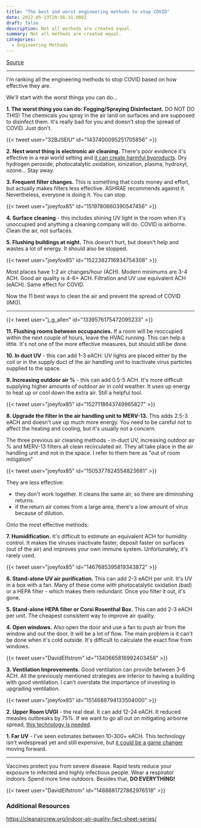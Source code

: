 ```yaml
---
title: "The best and worst engineering methods to stop COVID"
date: 2022-05-23T20:56:31.000Z
draft: false
description: Not all methods are created equal.
summary: Not all methods are created equal.
categories:
  - Engineering Methods
---
```

[Source](https://twitter.com/joeyfox85/status/1528842332451360768)

---

I'm ranking all the engineering methods to stop COVID based on how effective they are.

We'll start with the worst things you can do...

**1. The worst thing you can do: Fogging/Spraying Disinfectant.** DO NOT DO THIS! The chemicals you spray in the air land on surfaces and are supposed to disinfect them. It's really bad for you and doesn't stop the spread of COVID. Just don't.

{{< tweet user="32BJSEIU" id="1437400095251705856" >}}

**2. Next worst thing is electronic air cleaning.** There's poor evidence it's effective in a real world setting and [it can create harmful byproducts](https://medium.com/open-letter-to-address-the-use-of-electronic-air/no-to-ionizers-plasma-uvpco-bc1570b2fb9b). Dry hydrogen peroxide, photocatalytic oxidation, ionization, plasma, hydroxyl, ozone... Stay away. 

**3. Frequent filter changes.** This is something that costs money and effort, but actually makes filters less effective. ASHRAE recommends against it. Nevertheless, everyone is doing it. You can stop.

{{< tweet user="joeyfox85" id="1519780660390547456" >}}

**4. Surface cleaning** - this includes shining UV light in the room when it's unoccupied and anything a cleaning company will do. COVID is airborne. Clean the air, not surfaces.

**5. Flushing buildings at night.** This doesn't hurt, but doesn't help and wastes a lot of energy. It should also be stopped.

{{< tweet user="joeyfox85" id="1522382716934754308" >}}

Most places have 1-2 air changes/hour (ACH). Modern minimums are 3-4 ACH. Good air quality is 4-6+ ACH. Filtration and UV use equivalent ACH (eACH). Same effect for COVID.

Now the 11 best ways to clean the air and prevent the spread of COVID (IMO).

---

{{< tweet user="j_g_allen" id="1339576175472095233" >}}

**11. Flushing rooms between occupancies.** If a room will be reoccupied within the next couple of hours, leave the HVAC running. This can help a little. It's not one of the more effective measures, but should still be done.

**10. In duct UV** - this can add 1-3 eACH. UV lights are placed either by the coil or in the supply duct of the air handling unit to inactivate virus particles supplied to the space.

**9. Increasing outdoor air %** - this can add 0.5-5 ACH. It's more difficult supplying higher amounts of outdoor air in cold weather. It uses up energy to heat up or cool down the extra air. Still a helpful tool.

{{< tweet user="joeyfox85" id="1527118643749965827" >}}

**8. Upgrade the filter in the air handling unit to MERV-13.** This adds 2.5-3 eACH and doesn't use up much more energy. You need to be careful not to affect the heating and cooling, but it's usually not a concern.

The three previous air cleaning methods - in-duct UV, increasing outdoor air % and MERV-13 filters all clean recirculated air. They all take place in the air handling unit and not in the space. I refer to them here as "out of room mitigation"

{{< tweet user="joeyfox85" id="1505377824554823681" >}}

They are less effective:
- they don't work together. It cleans the same air, so there are diminishing returns.
- if the return air comes from a large area, there's a low amount of virus because of dilution.

Onto the most effective methods:

**7. Humidification.** It's difficult to estimate an equivalent ACH for humidity control. It makes the viruses inactivate faster, deposit faster on surfaces (out of the air) and improves your own immune system. Unfortunately, it's rarely used.

{{< tweet user="joeyfox85" id="1467685395819343872" >}}

**6. Stand-alone UV air purification.** This can add 2-3 eACH per unit. It's UV in a box with a fan. Many of these come with photocatalytic oxidation (bad) or a HEPA filter - which makes them redundant. Once you filter it out, it's gone.

**5. Stand-alone HEPA filter or Corsi Rosenthal Box.** This can add 2-3 eACH per unit. The cheapest consistent way to improve air quality. 

**4. Open windows.** Also open the door and use a fan to push air from the window and out the door. It will be a lot of flow. The main problem is it can't be done when it's cold outside. It's difficult to calculate the exact flow from windows.

{{< tweet user="DavidElfstrom" id="1340665816992403458" >}}

**3. Ventilation Improvements.** Good ventilation can provide between 3-6 ACH. All the previously mentioned strategies are inferior to having a building with good ventilation. I can't overstate the importance of investing in upgrading ventilation.

{{< tweet user="joeyfox85" id="1514688794133504000" >}}

**2. Upper Room UVGI** - the real deal. It can add 12-24 eACH. It reduced measles outbreaks by 75%. If we want to go all out on mitigating airborne spread, [this technology is needed](https://time.com/6143799/covid-19-indoor-air-cleaning/).

**1. Far UV** - I've seen estimates between 10-300+ eACH. This technology isn't widespread yet and still expensive, but [it could be a game changer](https://www.nature.com/articles/s41598-022-08462-z) moving forward.

---

Vaccines protect you from severe disease.
Rapid tests reduce your exposure to infected and highly infectious people.
Wear a respirator indoors.
Spend more time outdoors. 
Besides that, **DO EVERYTHING!**

{{< tweet user="DavidElfstrom" id="1488881727862976518" >}}

### Additional Resources

https://cleanaircrew.org/indoor-air-quality-fact-sheet-series/